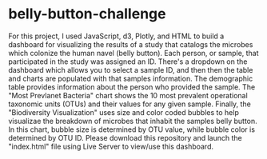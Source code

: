 # belly-button-challenge
For this project, I used JavaScript, d3, Plotly, and HTML to build a dashboard for visualizing the results of a study that catalogs the microbes which colonize the human navel (belly button). Each person, or sample, that participated in the study was assigned an ID. There's a dropdown on the dashboard which allows you to select a sample ID, and then then the table and charts are populated with that samples information. The demographic table provides information about the person who provided the sample. The "Most Prevlanet Bacteria" chart shows the 10 most prevalent operational taxonomic units (OTUs) and their values for any given sample. Finally, the "Biodiversity Visualization" uses size and color coded bubbles to help visualizae the breakdown of microbes that inhabit the samples belly button. In this chart, bubble size is determined by OTU value, while bubble color is determined by OTU ID. Please download this repository and launch the "index.html" file using Live Server to view/use this dashboard. 
